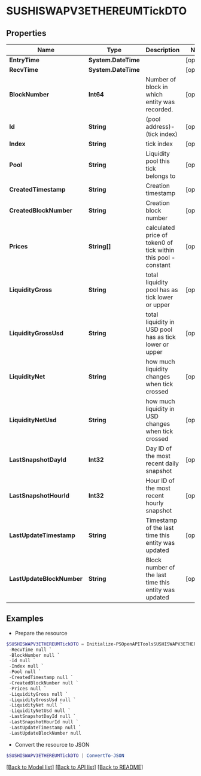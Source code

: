 # SUSHISWAPV3ETHEREUMTickDTO
## Properties

Name | Type | Description | Notes
------------ | ------------- | ------------- | -------------
**EntryTime** | **System.DateTime** |  | [optional] 
**RecvTime** | **System.DateTime** |  | [optional] 
**BlockNumber** | **Int64** | Number of block in which entity was recorded. | [optional] 
**Id** | **String** | (pool address)-(tick index) | [optional] 
**Index** | **String** | tick index | [optional] 
**Pool** | **String** | Liquidity pool this tick belongs to | [optional] 
**CreatedTimestamp** | **String** | Creation timestamp | [optional] 
**CreatedBlockNumber** | **String** | Creation block number | [optional] 
**Prices** | **String[]** | calculated price of token0 of tick within this pool - constant | [optional] 
**LiquidityGross** | **String** | total liquidity pool has as tick lower or upper | [optional] 
**LiquidityGrossUsd** | **String** | total liquidity in USD pool has as tick lower or upper | [optional] 
**LiquidityNet** | **String** | how much liquidity changes when tick crossed | [optional] 
**LiquidityNetUsd** | **String** | how much liquidity in USD changes when tick crossed | [optional] 
**LastSnapshotDayId** | **Int32** | Day ID of the most recent daily snapshot | [optional] 
**LastSnapshotHourId** | **Int32** | Hour ID of the most recent hourly snapshot | [optional] 
**LastUpdateTimestamp** | **String** | Timestamp of the last time this entity was updated | [optional] 
**LastUpdateBlockNumber** | **String** | Block number of the last time this entity was updated | [optional] 

## Examples

- Prepare the resource
```powershell
$SUSHISWAPV3ETHEREUMTickDTO = Initialize-PSOpenAPIToolsSUSHISWAPV3ETHEREUMTickDTO  -EntryTime null `
 -RecvTime null `
 -BlockNumber null `
 -Id null `
 -Index null `
 -Pool null `
 -CreatedTimestamp null `
 -CreatedBlockNumber null `
 -Prices null `
 -LiquidityGross null `
 -LiquidityGrossUsd null `
 -LiquidityNet null `
 -LiquidityNetUsd null `
 -LastSnapshotDayId null `
 -LastSnapshotHourId null `
 -LastUpdateTimestamp null `
 -LastUpdateBlockNumber null
```

- Convert the resource to JSON
```powershell
$SUSHISWAPV3ETHEREUMTickDTO | ConvertTo-JSON
```

[[Back to Model list]](../README.md#documentation-for-models) [[Back to API list]](../README.md#documentation-for-api-endpoints) [[Back to README]](../README.md)

